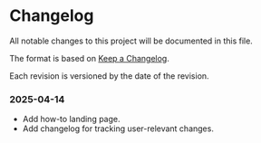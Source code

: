 # Changelog

All notable changes to this project will be documented in this file.

The format is based on [Keep a Changelog](https://keepachangelog.com/en/1.1.0/).

Each revision is versioned by the date of the revision.

### 2025-04-14

- Add how-to landing page.
- Add changelog for tracking user-relevant changes.